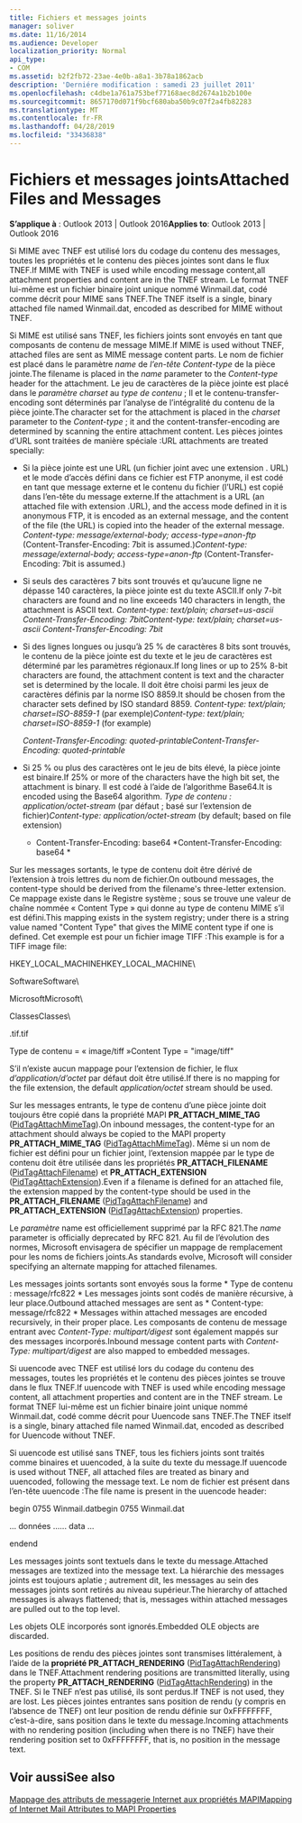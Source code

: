 ```yaml
---
title: Fichiers et messages joints
manager: soliver
ms.date: 11/16/2014
ms.audience: Developer
localization_priority: Normal
api_type:
- COM
ms.assetid: b2f2fb72-23ae-4e0b-a8a1-3b78a1862acb
description: 'Derniére modification : samedi 23 juillet 2011'
ms.openlocfilehash: c4dbe1a761a753bef77168aec8d2674a1b2b100e
ms.sourcegitcommit: 8657170d071f9bcf680aba50b9c07f2a4fb82283
ms.translationtype: MT
ms.contentlocale: fr-FR
ms.lasthandoff: 04/28/2019
ms.locfileid: "33436838"
---
```

# <a name="attached-files-and-messages"></a><span data-ttu-id="3225b-103">Fichiers et messages joints</span><span class="sxs-lookup"><span data-stu-id="3225b-103">Attached Files and Messages</span></span>

  
  
<span data-ttu-id="3225b-104">**S’applique à** : Outlook 2013 | Outlook 2016</span><span class="sxs-lookup"><span data-stu-id="3225b-104">**Applies to**: Outlook 2013 | Outlook 2016</span></span> 
  
<span data-ttu-id="3225b-105">Si MIME avec TNEF est utilisé lors du codage du contenu des messages, toutes les propriétés et le contenu des pièces jointes sont dans le flux TNEF.</span><span class="sxs-lookup"><span data-stu-id="3225b-105">If MIME with TNEF is used while encoding message content,all attachment properties and content are in the TNEF stream.</span></span> <span data-ttu-id="3225b-106">Le format TNEF lui-même est un fichier binaire joint unique nommé Winmail.dat, codé comme décrit pour MIME sans TNEF.</span><span class="sxs-lookup"><span data-stu-id="3225b-106">The TNEF itself is a single, binary attached file named Winmail.dat, encoded as described for MIME without TNEF.</span></span> 
  
<span data-ttu-id="3225b-107">Si MIME est utilisé sans TNEF, les fichiers joints sont envoyés en tant que composants de contenu de message MIME.</span><span class="sxs-lookup"><span data-stu-id="3225b-107">If MIME is used without TNEF, attached files are sent as MIME message content parts.</span></span> <span data-ttu-id="3225b-108">Le nom de fichier est placé dans le paramètre  *name*  de  *l’en-tête Content-type*  de la pièce jointe.</span><span class="sxs-lookup"><span data-stu-id="3225b-108">The filename is placed in the  *name*  parameter to the  *Content-type*  header for the attachment.</span></span> <span data-ttu-id="3225b-109">Le jeu de caractères de la pièce jointe est placé dans le  *paramètre charset*  au  *type de contenu*  ; Il et le contenu-transfer-encoding sont déterminés par l’analyse de l’intégralité du contenu de la pièce jointe.</span><span class="sxs-lookup"><span data-stu-id="3225b-109">The character set for the attachment is placed in the  *charset*  parameter to the  *Content-type*  ; it and the content-transfer-encoding are determined by scanning the entire attachment content.</span></span> <span data-ttu-id="3225b-110">Les pièces jointes d’URL sont traitées de manière spéciale :</span><span class="sxs-lookup"><span data-stu-id="3225b-110">URL attachments are treated specially:</span></span> 
  
- <span data-ttu-id="3225b-111">Si la pièce jointe est une URL (un fichier joint avec une extension . URL) et le mode d’accès défini dans ce fichier est FTP anonyme, il est codé en tant que message externe et le contenu du fichier (l’URL) est copié dans l’en-tête du message externe.</span><span class="sxs-lookup"><span data-stu-id="3225b-111">If the attachment is a URL (an attached file with extension .URL), and the access mode defined in it is anonymous FTP, it is encoded as an external message, and the content of the file (the URL) is copied into the header of the external message.</span></span> <span data-ttu-id="3225b-112">*Content-type: message/external-body; access-type=anon-ftp*  (Content-Transfer-Encoding: 7bit is assumed.)</span><span class="sxs-lookup"><span data-stu-id="3225b-112">*Content-type: message/external-body; access-type=anon-ftp*  (Content-Transfer-Encoding: 7bit is assumed.)</span></span> 
    
- <span data-ttu-id="3225b-113">Si seuls des caractères 7 bits sont trouvés et qu’aucune ligne ne dépasse 140 caractères, la pièce jointe est du texte ASCII.</span><span class="sxs-lookup"><span data-stu-id="3225b-113">If only 7-bit characters are found and no line exceeds 140 characters in length, the attachment is ASCII text.</span></span> <span data-ttu-id="3225b-114">*Content-type: text/plain; charset=us-ascii Content-Transfer-Encoding: 7bit*</span><span class="sxs-lookup"><span data-stu-id="3225b-114">*Content-type: text/plain; charset=us-ascii Content-Transfer-Encoding: 7bit*</span></span> 
    
- <span data-ttu-id="3225b-115">Si des lignes longues ou jusqu’à 25 % de caractères 8 bits sont trouvés, le contenu de la pièce jointe est du texte et le jeu de caractères est déterminé par les paramètres régionaux.</span><span class="sxs-lookup"><span data-stu-id="3225b-115">If long lines or up to 25% 8-bit characters are found, the attachment content is text and the character set is determined by the locale.</span></span> <span data-ttu-id="3225b-116">Il doit être choisi parmi les jeux de caractères définis par la norme ISO 8859.</span><span class="sxs-lookup"><span data-stu-id="3225b-116">It should be chosen from the character sets defined by ISO standard 8859.</span></span> <span data-ttu-id="3225b-117">*Content-type: text/plain; charset=ISO-8859-1*  (par exemple)</span><span class="sxs-lookup"><span data-stu-id="3225b-117">*Content-type: text/plain; charset=ISO-8859-1*  (for example)</span></span> 
    
     <span data-ttu-id="3225b-118">*Content-Transfer-Encoding: quoted-printable*</span><span class="sxs-lookup"><span data-stu-id="3225b-118">*Content-Transfer-Encoding: quoted-printable*</span></span> 
    
- <span data-ttu-id="3225b-119">Si 25 % ou plus des caractères ont le jeu de bits élevé, la pièce jointe est binaire.</span><span class="sxs-lookup"><span data-stu-id="3225b-119">If 25% or more of the characters have the high bit set, the attachment is binary.</span></span> <span data-ttu-id="3225b-120">Il est codé à l’aide de l’algorithme Base64.</span><span class="sxs-lookup"><span data-stu-id="3225b-120">It is encoded using the Base64 algorithm.</span></span> <span data-ttu-id="3225b-121">*Type de contenu : application/octet-stream*  (par défaut ; basé sur l’extension de fichier)</span><span class="sxs-lookup"><span data-stu-id="3225b-121">*Content-type: application/octet-stream*  (by default; based on file extension)</span></span> 
    
     * <span data-ttu-id="3225b-122">Content-Transfer-Encoding: base64 \*</span><span class="sxs-lookup"><span data-stu-id="3225b-122">Content-Transfer-Encoding: base64 \*</span></span> 
    
<span data-ttu-id="3225b-123">Sur les messages sortants, le type de contenu doit être dérivé de l’extension à trois lettres du nom de fichier.</span><span class="sxs-lookup"><span data-stu-id="3225b-123">On outbound messages, the content-type should be derived from the filename's three-letter extension.</span></span> <span data-ttu-id="3225b-124">Ce mappage existe dans le Registre système ; sous se trouve une valeur de chaîne nommée « Content Type » qui donne au type de contenu MIME s’il est défini.</span><span class="sxs-lookup"><span data-stu-id="3225b-124">This mapping exists in the system registry; under there is a string value named "Content Type" that gives the MIME content type if one is defined.</span></span> <span data-ttu-id="3225b-125">Cet exemple est pour un fichier image TIFF :</span><span class="sxs-lookup"><span data-stu-id="3225b-125">This example is for a TIFF image file:</span></span>
  
<span data-ttu-id="3225b-126">HKEY_LOCAL_MACHINE</span><span class="sxs-lookup"><span data-stu-id="3225b-126">HKEY_LOCAL_MACHINE</span></span>\
  
<span data-ttu-id="3225b-127">Software</span><span class="sxs-lookup"><span data-stu-id="3225b-127">Software</span></span>\
  
<span data-ttu-id="3225b-128">Microsoft</span><span class="sxs-lookup"><span data-stu-id="3225b-128">Microsoft</span></span>\
  
<span data-ttu-id="3225b-129">Classes</span><span class="sxs-lookup"><span data-stu-id="3225b-129">Classes</span></span>\
  
<span data-ttu-id="3225b-130">.tif</span><span class="sxs-lookup"><span data-stu-id="3225b-130">.tif</span></span>
  
<span data-ttu-id="3225b-131">Type de contenu = « image/tiff »</span><span class="sxs-lookup"><span data-stu-id="3225b-131">Content Type = "image/tiff"</span></span>
  
<span data-ttu-id="3225b-132">S’il n’existe aucun mappage pour l’extension de fichier, le flux  *d’application/d’octet*  par défaut doit être utilisé.</span><span class="sxs-lookup"><span data-stu-id="3225b-132">If there is no mapping for the file extension, the default  *application/octet*  stream should be used.</span></span> 
  
<span data-ttu-id="3225b-133">Sur les messages entrants, le type de contenu d’une pièce jointe doit toujours être copié dans la propriété MAPI **PR_ATTACH_MIME_TAG** ([PidTagAttachMimeTag](pidtagattachmimetag-canonical-property.md)).</span><span class="sxs-lookup"><span data-stu-id="3225b-133">On inbound messages, the content-type for an attachment should always be copied to the MAPI property **PR_ATTACH_MIME_TAG** ([PidTagAttachMimeTag](pidtagattachmimetag-canonical-property.md)).</span></span> <span data-ttu-id="3225b-134">Même si un nom de fichier est défini pour un fichier joint, l’extension mappée par le type de contenu doit être utilisée dans les propriétés **PR_ATTACH_FILENAME** ([PidTagAttachFilename](pidtagattachfilename-canonical-property.md)) et **PR_ATTACH_EXTENSION** ([PidTagAttachExtension](pidtagattachextension-canonical-property.md)).</span><span class="sxs-lookup"><span data-stu-id="3225b-134">Even if a filename is defined for an attached file, the extension mapped by the content-type should be used in the **PR_ATTACH_FILENAME** ([PidTagAttachFilename](pidtagattachfilename-canonical-property.md)) and **PR_ATTACH_EXTENSION** ([PidTagAttachExtension](pidtagattachextension-canonical-property.md)) properties.</span></span>
  
<span data-ttu-id="3225b-135">Le  *paramètre*  name est officiellement supprimé par la RFC 821.</span><span class="sxs-lookup"><span data-stu-id="3225b-135">The  *name*  parameter is officially deprecated by RFC 821.</span></span> <span data-ttu-id="3225b-136">Au fil de l’évolution des normes, Microsoft envisagera de spécifier un mappage de remplacement pour les noms de fichiers joints.</span><span class="sxs-lookup"><span data-stu-id="3225b-136">As standards evolve, Microsoft will consider specifying an alternate mapping for attached filenames.</span></span> 
  
<span data-ttu-id="3225b-137">Les messages joints sortants sont envoyés sous la forme \* Type de contenu : message/rfc822 \* Les messages joints sont codés de manière récursive, à leur place.</span><span class="sxs-lookup"><span data-stu-id="3225b-137">Outbound attached messages are sent as \* Content-type: message/rfc822 \*  Messages within attached messages are encoded recursively, in their proper place.</span></span> <span data-ttu-id="3225b-138">Les composants de contenu de message entrant avec  *Content-Type: multipart/digest*  sont également mappés sur des messages incorporés.</span><span class="sxs-lookup"><span data-stu-id="3225b-138">Inbound message content parts with  *Content-Type: multipart/digest*  are also mapped to embedded messages.</span></span> 
  
<span data-ttu-id="3225b-139">Si uuencode avec TNEF est utilisé lors du codage du contenu des messages, toutes les propriétés et le contenu des pièces jointes se trouve dans le flux TNEF.</span><span class="sxs-lookup"><span data-stu-id="3225b-139">If uuencode with TNEF is used while encoding message content, all attachment properties and content are in the TNEF stream.</span></span> <span data-ttu-id="3225b-140">Le format TNEF lui-même est un fichier binaire joint unique nommé Winmail.dat, codé comme décrit pour Uuencode sans TNEF.</span><span class="sxs-lookup"><span data-stu-id="3225b-140">The TNEF itself is a single, binary attached file named Winmail.dat, encoded as described for Uuencode without TNEF.</span></span>
  
<span data-ttu-id="3225b-141">Si uuencode est utilisé sans TNEF, tous les fichiers joints sont traités comme binaires et uuencoded, à la suite du texte du message.</span><span class="sxs-lookup"><span data-stu-id="3225b-141">If uuencode is used without TNEF, all attached files are treated as binary and uuencoded, following the message text.</span></span> <span data-ttu-id="3225b-142">Le nom de fichier est présent dans l’en-tête uuencode :</span><span class="sxs-lookup"><span data-stu-id="3225b-142">The file name is present in the uuencode header:</span></span>
  
 <span data-ttu-id="3225b-143">begin 0755 Winmail.dat</span><span class="sxs-lookup"><span data-stu-id="3225b-143">begin 0755 Winmail.dat</span></span> 
  
 <span data-ttu-id="3225b-144">... données ...</span><span class="sxs-lookup"><span data-stu-id="3225b-144">... data ...</span></span> 
  
 <span data-ttu-id="3225b-145">end</span><span class="sxs-lookup"><span data-stu-id="3225b-145">end</span></span> 
  
<span data-ttu-id="3225b-146">Les messages joints sont textuels dans le texte du message.</span><span class="sxs-lookup"><span data-stu-id="3225b-146">Attached messages are textized into the message text.</span></span> <span data-ttu-id="3225b-147">La hiérarchie des messages joints est toujours aplatie ; autrement dit, les messages au sein des messages joints sont retirés au niveau supérieur.</span><span class="sxs-lookup"><span data-stu-id="3225b-147">The hierarchy of attached messages is always flattened; that is, messages within attached messages are pulled out to the top level.</span></span>
  
<span data-ttu-id="3225b-148">Les objets OLE incorporés sont ignorés.</span><span class="sxs-lookup"><span data-stu-id="3225b-148">Embedded OLE objects are discarded.</span></span>
  
<span data-ttu-id="3225b-149">Les positions de rendu des pièces jointes sont transmises littéralement, à l’aide de la **propriété PR_ATTACH_RENDERING** ([PidTagAttachRendering](pidtagattachrendering-canonical-property.md)) dans le TNEF.</span><span class="sxs-lookup"><span data-stu-id="3225b-149">Attachment rendering positions are transmitted literally, using the property **PR_ATTACH_RENDERING** ([PidTagAttachRendering](pidtagattachrendering-canonical-property.md)) in the TNEF.</span></span> <span data-ttu-id="3225b-150">Si le TNEF n’est pas utilisé, ils sont perdus.</span><span class="sxs-lookup"><span data-stu-id="3225b-150">If TNEF is not used, they are lost.</span></span> <span data-ttu-id="3225b-151">Les pièces jointes entrantes sans position de rendu (y compris en l’absence de TNEF) ont leur position de rendu définie sur 0xFFFFFFFF, c’est-à-dire, sans position dans le texte du message.</span><span class="sxs-lookup"><span data-stu-id="3225b-151">Incoming attachments with no rendering position (including when there is no TNEF) have their rendering position set to 0xFFFFFFFF, that is, no position in the message text.</span></span>
  
## <a name="see-also"></a><span data-ttu-id="3225b-152">Voir aussi</span><span class="sxs-lookup"><span data-stu-id="3225b-152">See also</span></span>



[<span data-ttu-id="3225b-153">Mappage des attributs de messagerie Internet aux propriétés MAPI</span><span class="sxs-lookup"><span data-stu-id="3225b-153">Mapping of Internet Mail Attributes to MAPI Properties</span></span>](mapping-of-internet-mail-attributes-to-mapi-properties.md)

